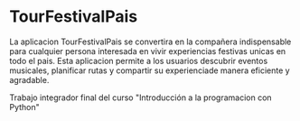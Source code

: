 # TourFestivalPais
La aplicacion TourFestivalPais se convertira en la compañera indispensable para cualquier persona interesada en vivir experiencias festivas unicas en todo el pais.
Esta aplicacion permite a los usuarios descubrir eventos musicales, planificar rutas y compartir su experienciade manera eficiente y agradable.

Trabajo integrador final del curso "Introducción a la programacion con Python"

